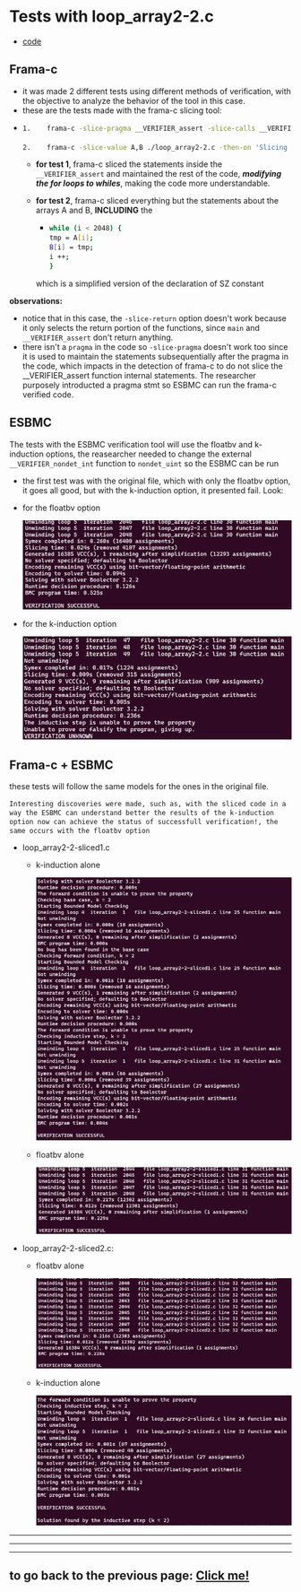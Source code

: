 # **Tests with loop_array2-2.c**

-   [code](/tests/loop_tests/loop_array2-2/loop_array2-2.c)

## **Frama-c**

-   it was made 2 different tests using different methods of verification, with the objective to analyze the behavior of the tool in this case.
-   these are the tests made with the frama-c slicing tool:
-   ```bash
    1.    frama-c -slice-pragma __VERIFIER_assert -slice-calls __VERIFIER_assert ./loop_array2-2.c -then-on 'Slicing export' -set-project-as-default -print -then -print -ocode ./loop_array2-2-sliced1.c

    2.    frama-c -slice-value A,B ./loop_array2-2.c -then-on 'Slicing export' -set-project-as-default -print -then -print -ocode ./loop_array2-2-sliced2.c
    ```
    -   **for test 1**, frama-c sliced the statements inside the `__VERIFIER_assert` and maintained the rest of the code, **_modifying the for loops to whiles_**, making the code more understandable.
    -   **for test 2**, frama-c sliced everything but the statements about the arrays A and B, **INCLUDING** the
    
        -   ```bash
			while (i < 2048) {
			tmp = A[i];
			B[i] = tmp;
			i ++;
			}
			```

		which is a simplified version of the declaration of SZ constant

**observations:**

-   notice that in this case, the `-slice-return` option doesn't work because it only selects the return portion of the functions, since `main` and `__VERIFIER_assert` don't return anything.
-   there isn't a `pragma` in the code so `-slice-pragma` doesn't work too since it is used to maintain the statements subsequentially after the pragma in the code, which impacts in the detection of frama-c to do not slice the __VERIFIER_assert function internal statements. The researcher  purposely introducted a pragma stmt so ESBMC can run the frama-c verified code.

## **ESBMC**
The tests with the ESBMC verification tool will use the floatbv and k-induction options, the reasearcher needed to change the external `__VERIFIER_nondet_int` function to `nondet_uint` so the ESBMC can be run

- the first test was with the original file, which with only the floatbv option, it goes all good, but with the k-induction option, it presented fail. Look:
- for the floatbv option 
    
    ![terminal output](../../../materials/imgs/loop-array2-2-floatbv.png)
- for the k-induction option 
    
    ![terminal output](../../../materials/imgs/loop-array2-2-kinduction.png)

## **Frama-c + ESBMC**
these tests will follow the same models for the ones in the original file.
```
Interesting discoveries were made, such as, with the sliced code in a way the ESBMC can understand better the results of the k-induction option now can achieve the status of successfull verification!, the same occurs with the floatbv option 
```
- loop_array2-2-sliced1.c
  - k-induction alone 
        
     ![terminal output](../../../materials/imgs/loop-array2-2-sliced1-kinduction.png) 
  - floatbv alone 
  
     ![terminal output](../../../materials/imgs/loop-array2-2-sliced1-floatbv.png) 
  


- loop_array2-2-sliced2.c:
  - floatbv alone
 
     ![terminal output](../../../materials/imgs/loop-array2-2-sliced2-floatbv.png)
  - k-induction alone
   
     ![terminal output](../../../materials/imgs/loop-array2-2-sliced2-kinduction.png) 


---

---

---

## to go back to the previous page: [Click me!](../../../README.md)
